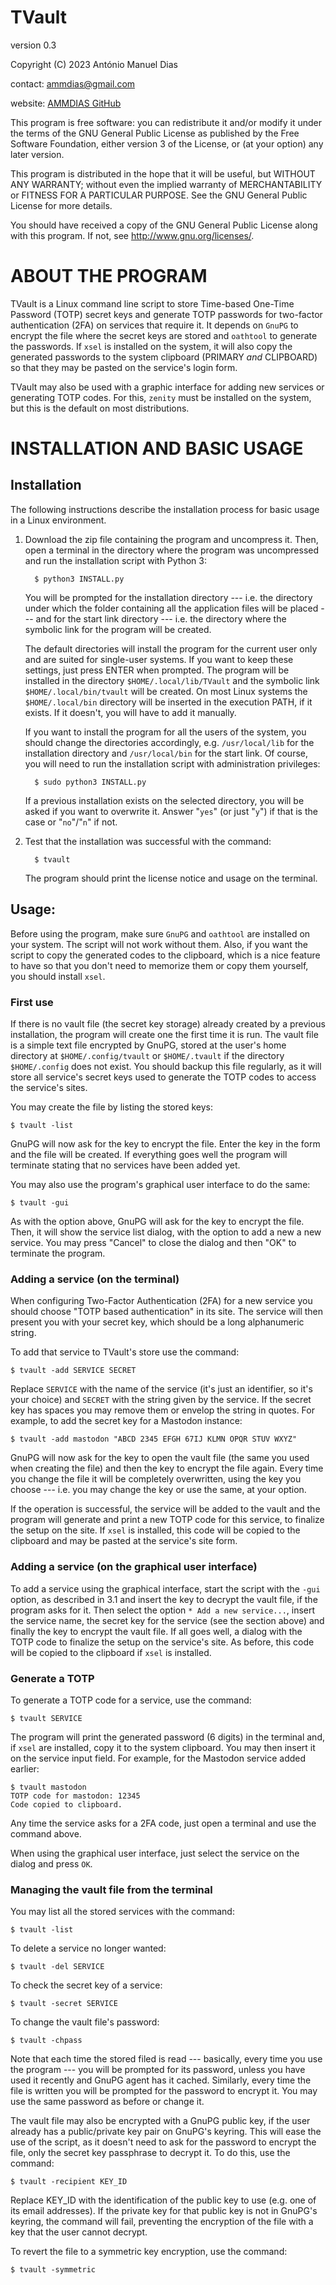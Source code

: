 TVault
======
version 0.3

Copyright (C) 2023 António Manuel Dias

contact: ammdias@gmail.com

website: [AMMDIAS GitHub](https://github.com/ammdias/tvault)

This program is free software: you can redistribute it and/or modify
it under the terms of the GNU General Public License as published by
the Free Software Foundation, either version 3 of the License, or
(at your option) any later version.

This program is distributed in the hope that it will be useful,
but WITHOUT ANY WARRANTY; without even the implied warranty of
MERCHANTABILITY or FITNESS FOR A PARTICULAR PURPOSE.  See the 
GNU General Public License for more details.

You should have received a copy of the GNU General Public License
along with this program.  If not, see http://www.gnu.org/licenses/.


ABOUT THE PROGRAM
=================

TVault is a Linux command line script to store Time-based One-Time Password
(TOTP) secret keys and generate TOTP passwords for two-factor authentication
(2FA) on services that require it. It depends on `GnuPG` to encrypt the file
where the secret keys are stored and `oathtool` to generate the passwords. If
`xsel` is installed on the system, it will also copy the generated passwords
to the system clipboard (PRIMARY *and* CLIPBOARD) so that they may be pasted
on the service's login form.

TVault may also be used with a graphic interface for adding new services or
generating TOTP codes. For this, `zenity` must be installed on the system,
but this is the default on most distributions.


INSTALLATION AND BASIC USAGE
============================

## Installation

The following instructions describe the installation process for basic usage
in a Linux environment.

1. Download the zip file containing the program and uncompress it. Then, open a
   terminal in the directory where the program was uncompressed and run the
   installation script with Python 3:

         $ python3 INSTALL.py

     You will be prompted for the installation directory --- i.e. the directory
     under which the folder containing all the application files will be placed
     --- and for the start link directory --- i.e. the directory where the
     symbolic link for the program will be created.

     The default directories will install the program for the current user only
     and are suited for single-user systems.  If you want to keep these
     settings, just press ENTER when prompted.  The program will be installed in
     the directory `$HOME/.local/lib/TVault` and the symbolic link
     `$HOME/.local/bin/tvault` will be created.  On most Linux systems the
     `$HOME/.local/bin` directory will be inserted in the execution PATH, if it
     exists. If it doesn't, you will have to add it manually.

     If you want to install the program for all the users of the system, you
     should change the directories accordingly, e.g. `/usr/local/lib` for the
     installation directory and `/usr/local/bin` for the start link.  Of
     course, you will need to run the installation script with administration
     privileges:

         $ sudo python3 INSTALL.py

     If a previous installation exists on the selected directory, you will be
     asked if you want to overwrite it.  Answer "`yes`" (or just "`y`") if that
     is the case or "`no`"/"`n`" if not.

3. Test that the installation was successful with the command:

         $ tvault
         
     The program should print the license notice and usage on the terminal.
     

## Usage:
   
Before using the program, make sure `GnuPG` and `oathtool` are installed
on your system. The script will not work without them. Also, if you
want the script to copy the generated codes to the clipboard, which is
a nice feature to have so that you don't need to memorize them or
copy them yourself, you should install `xsel`.
    

### First use
     
If there is no vault file (the secret key storage) already created by a
previous installation, the program will create one the first time it is
run. The vault file is a simple text file encrypted by GnuPG, stored at
the user's home directory at `$HOME/.config/tvault` or `$HOME/.tvault`
if the directory `$HOME/.config` does not exist. You should backup this
file regularly, as it will store all service's secret keys used to
generate the TOTP codes to access the service's sites.

You may create the file by listing the stored keys:

    $ tvault -list

GnuPG will now ask for the key to encrypt the file. Enter the key in the
form and the file will be created. If everything goes well the program will
terminate stating that no services have been added yet.

You may also use the program's graphical user interface to do the same:

    $ tvault -gui

As with the option above, GnuPG will ask for the key to encrypt the file.
Then, it will show the service list dialog, with the option to add a new
a new service. You may press "Cancel" to close the dialog and then "OK"
to terminate the program.


### Adding a service (on the terminal)
     
When configuring Two-Factor Authentication (2FA) for a new service you
should choose "TOTP based authentication" in its site. The service will
then present you with your secret key, which should be a long alphanumeric
string.

To add that service to TVault's store use the command:

    $ tvault -add SERVICE SECRET

Replace `SERVICE` with the name of the service (it's just an identifier,
so it's your choice) and `SECRET` with the string given by the service.
If the secret key has spaces you may remove them or envelop the string
in quotes. For example, to add the secret key for a Mastodon instance:

    $ tvault -add mastodon "ABCD 2345 EFGH 67IJ KLMN OPQR STUV WXYZ"

GnuPG will now ask for the key to open the vault file (the same you used
when creating the file) and then the key to encrypt the file again.
Every time you change the file it will be completely overwritten, using
the key you choose --- i.e. you may change the key or use the same, at
your option.

If the operation is successful, the service will be added to the vault
and the program will generate and print a new TOTP code for this service,
to finalize the setup on the site. If `xsel` is installed, this code will
be copied to the clipboard and may be pasted at the service's site form.


### Adding a service (on the graphical user interface)

To add a service using the graphical interface, start the script with
the `-gui` option, as described in 3.1 and insert the key to decrypt the
vault file, if the program asks for it.  Then select the option
`* Add a new service...`, insert the service name, the secret key
for the service (see the section above) and finally the key to encrypt
the vault file.  If all goes well, a dialog with the TOTP code to finalize
the setup on the service's site.  As before, this code will be copied to
the clipboard if `xsel` is installed.
     

### Generate a TOTP 
     
To generate a TOTP code for a service, use the command:

    $ tvault SERVICE

The program will print the generated password (6 digits) in the terminal
and, if `xsel` are installed, copy it to the system clipboard.  You may
then insert it on the service input field. For example, for the Mastodon
service added earlier:

    $ tvault mastodon
    TOTP code for mastodon: 12345
    Code copied to clipboard.

Any time the service asks for a 2FA code, just open a terminal and use the
command above.

When using the graphical user interface, just select the service on the
dialog and press `OK`.
     

### Managing the vault file from the terminal
    
You may list all the stored services with the command:

    $ tvault -list

To delete a service no longer wanted:

    $ tvault -del SERVICE
 
To check the secret key of a service:

    $ tvault -secret SERVICE
 
To change the vault file's password:

    $ tvault -chpass

Note that each time the stored filed is read --- basically, every time you
use the program --- you will be prompted for its password, unless you have
used it recently and GnuPG agent has it cached.  Similarly, every time the
file is written you will be prompted for the password to encrypt it. You
may use the same password as before or change it.

The vault file may also be encrypted with a GnuPG public key, if the user
already has a public/private key pair on GnuPG's keyring.  This will ease
the use of the script, as it doesn't need to ask for the password to encrypt
the file, only the secret key passphrase to decrypt it.  To do this, use
the command:

    $ tvault -recipient KEY_ID

Replace KEY_ID with the identification of the public key to use (e.g. one of
its email addresses).  If the private key for that public key is not in
GnuPG's keyring, the command will fail, preventing the encryption of the file
with a key that the user cannot decrypt.

To revert the file to a symmetric key encryption, use the command:

    $ tvault -symmetric

